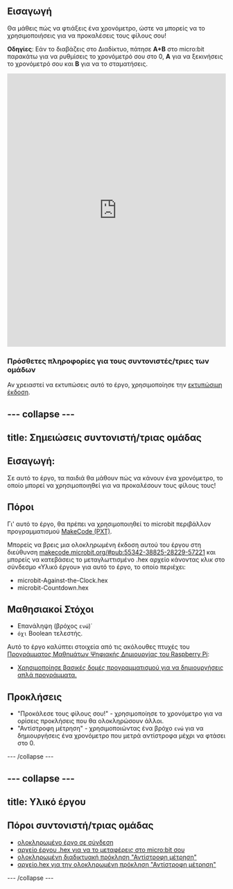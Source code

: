 ## Εισαγωγή

Θα μάθεις πώς να φτιάξεις ένα χρονόμετρο, ώστε να μπορείς να το χρησιμοποιήσεις για να προκαλέσεις τους φίλους σου!

**Οδηγίες**: Εάν το διαβάζεις στο Διαδίκτυο, πάτησε **A+B** στο micro:bit παρακάτω για να ρυθμίσεις το χρονόμετρό σου στο 0, **A** για να ξεκινήσεις το χρονόμετρό σου και **B** για να το σταματήσεις.

<div style="position:relative;height:0;padding-bottom:125%;overflow:hidden;"><iframe style="position:absolute;top:0;left:0;width:100%;height:100%;" src="https://makecode.microbit.org/---run?id=_iRqcVkfXiffq" allowfullscreen="allowfullscreen" sandbox="allow-popups allow-scripts allow-same-origin" frameborder="0"></iframe></div>

### Πρόσθετες πληροφορίες για τους συντονιστές/τριες των ομάδων

Αν χρειαστεί να εκτυπώσεις αυτό το έργο, χρησιμοποίησε την [εκτυπώσιμη έκδοση](https://projects.raspberrypi.org/el-GR/projects/against-the-clock/print).

--- collapse ---
---
title: Σημειώσεις συντονιστή/τριας ομάδας
---

## Εισαγωγή:

Σε αυτό το έργο, τα παιδιά θα μάθουν πώς να κάνουν ένα χρονόμετρο, το οποίο μπορεί να χρησιμοποιηθεί για να προκαλέσουν τους φίλους τους!

## Πόροι

Γι' αυτό το έργο, θα πρέπει να χρησιμοποιηθεί το microbit περιβάλλον προγραμματισμού [MakeCode (PXT)](http://jumpto.cc/pxt-new).

Μπορείς να βρεις μια ολοκληρωμένη έκδοση αυτού του έργου στη διεύθυνση [makecode.microbit.org/#pub:55342-38825-28229-57221](https://makecode.microbit.org/#pub:55342-38825-28229-57221) και μπορείς να κατεβάσεις το μεταγλωττισμένο .hex αρχείο κάνοντας κλικ στο σύνδεσμο «Υλικό έργου» για αυτό το έργο, το οποίο περιέχει:

* microbit-Against-the-Clock.hex
* microbit-Countdown.hex

## Μαθησιακοί Στόχοι

* Επανάληψη (βρόχος `ενώ`)˙
* `όχι` Boolean τελεστής.

Αυτό το έργο καλύπτει στοιχεία από τις ακόλουθες πτυχές του [Προγράμματος Μαθημάτων Ψηφιακής Δημιουργίας του Raspberry Pi](http://rpf.io/curriculum):

* [Χρησιμοποίησε βασικές δομές προγραμματισμού για να δημιουργήσεις απλά προγράμματα.](https://www.raspberrypi.org/curriculum/programming/creator)

## Προκλήσεις

* "Προκάλεσε τους φίλους σου!" - χρησιμοποίησε το χρονόμετρο για να ορίσεις προκλήσεις που θα ολοκληρώσουν άλλοι.
* "Αντίστροφη μέτρηση" - χρησιμοποιώντας ένα βρόχο `ενώ` για να δημιουργήσεις ένα χρονόμετρο που μετρά αντίστροφα μέχρι να φτάσει στο 0.

--- /collapse ---

--- collapse ---
---
title: Υλικό έργου
---

## Πόροι συντονιστή/τριας ομάδας

* [ολοκληρωμένο έργο σε σύνδεση](https://makecode.microbit.org/#pub:55342-38825-28229-57221)
* [αρχείο έργου .hex για να το μεταφέρεις στο micro:bit σου](resources/microbit-Against-the-Clock.hex)
* [ολοκληρωμένη διαδικτυακή πρόκληση "Αντίστροφη μέτρηση"](https://makecode.microbit.org/#pub:69636-14914-13941-21768)
* [αρχείο.hex για την ολοκληρωμένη πρόκληση "Αντίστροφη μέτρηση"](resources/microbit-Countdown.hex)

--- /collapse ---